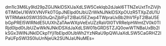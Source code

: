 dm1lc3M6Ly9ld29pZGlJNklDSXlJaXdLSW5Ceklqb2dJakl6TTNZeUxtTnZiVjh6TlM0eU16WXVNVFk0TGpJNElpd0tJbUZrWkNJNklDSXpOUzR5TXpZdU1UWTRMakk0SWl3S0luQnZjblFpT2lBaU5EZwp4TWpraUxBb2lhV1FpT2lBaU5EbGpPREl5WlRNdE5UUXhZaTAwWXpVeExUZzRaV0l0TVRRelpHWmtZV0k0TlRjd0lpd0tJbUZwWkNJNklDSXdJaXdLSW01bGRDSTZJQ0owWTNBaUxBb2lkSGx3WlNJNklDCkp1YjI1bElpd0tJbWh2YzNRaU9pQWlJaXdLSW5CaGRHZ2lPaUFpSWl3S0luUnNjeUk2SUNJaUNuMEs=
